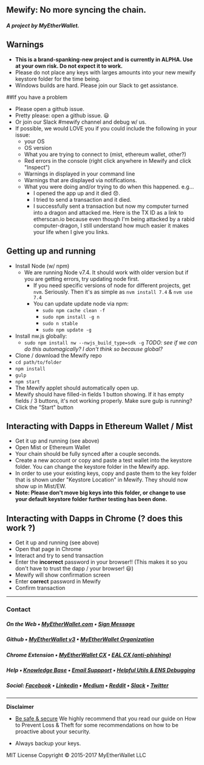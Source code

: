 ## Mewify: No more syncing the chain.
##### A project by MyEtherWallet.



## Warnings
- **This is a brand-spanking-new project and is currently in ALPHA. Use at your own risk. Do not expect it to work.**
- Please do not place any keys with larges amounts into your new mewify keystore folder for the time being.
- Windows builds are hard. Please join our Slack to get assistance. 

##If you have a problem
- Please open a github issue.
- Pretty please: open a github issue. 😃
- Or join our Slack #mewify channel and debug w/ us.
- If possible, we would LOVE you if you could include the following in your issue:
    - your OS
    - OS version
    - What you are trying to connect to (mist, ethereum wallet, other?)
    - Red errors in the console (right click anywhere in Mewify and click "Inspect")
    - Warnings in displayed in your command line
    - Warnings that are displayed via notifications.
    - What you were doing and/or trying to do when this happened. e.g...
        - I opened the app up and it died 😞.
        - I tried to send a transaction and it died.
        - I successfully sent a transaction but now my computer turned into a dragon and attacked me. Here is the TX ID as a link to etherscan.io because even though I'm being attacked by a rabid computer-dragon, I still understand how much easier it makes your life when I give you links.



## Getting up and running
- Install Node (w/ npm)
    - We are running Node v7.4. It should work with older version but if you are getting errors, try updating node first.
        - If you need specific versions of node for different projects, get `nvm`. Seriously. Then it's as simple as `nvm install 7.4` & `nvm use 7.4`
        - You can update update node via npm:
            - `sudo npm cache clean -f`
            - `sudo npm install -g n`
            - `sudo n stable`
            - `sudo npm update -g`
- Install nw.js globally:
    - `sudo npm install nw --nwjs_build_type=sdk -g` *TODO: see if we can do this automagically? I don't think so because global?*
- Clone / download the Mewify repo
- `cd path/to/folder`
- `npm install`
- `gulp`
- `npm start`
- The Mewify applet should automatically open up.
- Mewify should have filled-in fields 1 button showing. If it has empty fields / 3 buttons, it's not working properly. Make sure gulp is running?
- Click the "Start" button

## Interacting with Dapps in Ethereum Wallet / Mist
- Get it up and running (see above)
- Open Mist or Ethereum Wallet
- Your chain should be fully synced after a couple seconds.
- Create a new account or copy and paste a test wallet into the keystore folder. You can change the keystore folder in the Mewify app.
- In order to use your existing keys, copy and paste them to the key folder that is shown under "Keystore Location" in Mewify. They should now show up in Mist/EW.
- **Note: Please don't move big keys into this folder, or change to use your default keystore folder further testing has been done.**


## Interacting with Dapps in Chrome (? does this work ?)
- Get it up and running (see above)
- Open that page in Chrome
- Interact and try to send transaction
- Enter the **incorrect** password in your browser!! (This makes it so you don't have to trust the dapp / your browser! 😃)
- Mewify will show confirmation screen
- Enter **correct** password in Mewify
- Confirm transaction

---

### Contact

##### On the Web • [MyEtherWallet.com](https://www.MyEtherWallet.com) • [Sign Message](https://www.myetherwallet.com/signmsg.html)

##### Github • [MyEtherWallet v3](https://github.com/kvhnuke/etherwallet) • [MyEtherWallet Organization](https://github.com/MyEtherWallet)

##### Chrome Extension • [MyEtherWallet CX](https://chrome.google.com/webstore/detail/myetherwallet-cx/nlbmnnijcnlegkjjpcfjclmcfggfefdm?hl=en) • [EAL CX (anti-phishing)](https://chrome.google.com/webstore/detail/etheraddresslookup/pdknmigbbbhmllnmgdfalmedcmcefdfn)

##### Help • [Knowledge Base](https://myetherwallet.groovehq.com/help_center) • [Email Suppport](mailto:support@myetherwallet.com) • [Helpful Utils &amp; ENS Debugging](https://www.myetherwallet.com/helpers.html)

##### Social: [Facebook](https://www.facebook.com/MyEtherWallet/) • [Linkedin](https://www.linkedin.com/company/myetherwallet) • [Medium](https://medium.com/@myetherwallet_96408) • [Reddit](https://www.reddit.com/r/MyEtherWallet/) • [Slack](https://myetherwallet.herokuapp.com/) • [Twitter](https://twitter.com/myetherwallet)

---

**Disclaimer**

- [Be safe & secure](https://myetherwallet.groovehq.com/knowledge_base/topics/protecting-yourself-and-your-funds) We highly recommend that you read our guide on How to Prevent Loss & Theft for some recommendations on how to be proactive about your security.

- Always backup your keys.

MIT License Copyright © 2015-2017 MyEtherWallet LLC

